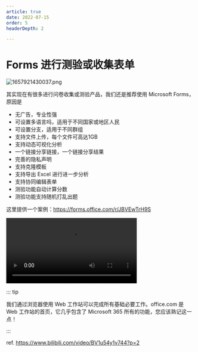 ```yaml
---
article: true
date: 2022-07-15
order: 5
headerDepth: 2

---
```


# Forms 进行测验或收集表单

![1657921430037.png](https://static-file.zxg.red/2022/07/16/11c5901a1c4eb.png)

其实现在有很多进行问卷收集或测验产品，我们还是推荐使用 Microsoft Forms，原因是

- 无广告，专业性强
- 可设置多语言吗，适用于不同国家或地区人民
- 可设置分支，适用于不同群组
- 支持文件上传，每个文件可高达1GB
- 支持动态可视化分析
- 一个链接分享链接，一个链接分享结果
- 完善的隐私声明
- 支持克隆模板
- 支持导出 Excel 进行进一步分析
- 支持协同编辑表单
- 测验功能自动计算分数
- 测验功能支持随机打乱出题

这里提供一个案例：https://forms.office.com/r/JBVEwTrH9S

<video autoplay="" controls="" width="350" src="https://static-file.zxg.red/2022/07/16/74ccb1f60df6d.mp4"></video>

::: tip

我们通过浏览器使用 Web 工作站可以完成所有基础必要工作。office.com 是 Web 工作站的首页，它几乎包含了 Microsoft 365 所有的功能，您应该熟记这一点！

:::

ref. https://www.bilibili.com/video/BV1u54y1v744?p=2